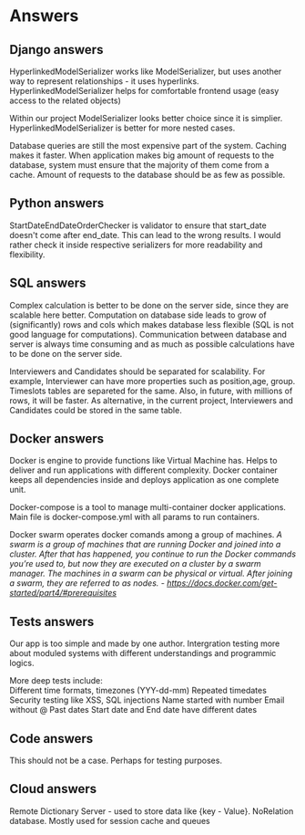 # Answers  
## Django answers
HyperlinkedModelSerializer works like ModelSerializer, but uses another way to represent relationships - it uses hyperlinks.
HyperlinkedModelSerializer helps for comfortable frontend usage (easy access to the related objects)

Within our project ModelSerializer looks better choice since it is simplier. HyperlinkedModelSerializer is better for more nested cases.

Database queries are still the most expensive part of the system. Caching makes it faster. When application makes big amount of requests to the database, system must ensure that the majority of them come from a cache. Amount of requests to the database should be as few as possible.

## Python answers
StartDateEndDateOrderChecker is validator to ensure that start_date doesn't come after end_date. This can lead to the wrong results. I would rather check it inside respective serializers for more readability and flexibility.

## SQL answers
Complex calculation is better to be done on the server side, since they are scalable here better. Computation on database side leads to grow of (significantly) rows and cols which makes database less flexible (SQL is not good language for computations). Communication between database and server is always time consuming and as much as possible calculations have to be done on the server side.

Interviewers and Candidates should be separated for scalability. For example, Interviewer can have more properties such as position,age, group. Timeslots tables are separeted for the same. Also, in future, with millions of rows, it will be faster. As alternative, in the current project, Interviewers and Candidates could be stored in the same table.

## Docker answers
Docker is engine to provide functions like Virtual Machine has.
Helps to deliver and run applications with different complexity.
Docker container keeps all dependencies inside and deploys application as one complete unit.  

Docker-compose is a tool to manage multi-container docker applications. Main file is docker-compose.yml with all params to run containers.

Docker swarm operates docker comands among a group of machines.
<i>A swarm is a group of machines that are running Docker and joined into a cluster. After that has happened, you continue to run the Docker commands you’re used to, but now they are executed on a cluster by a swarm manager. The machines in a swarm can be physical or virtual. After joining a swarm, they are referred to as nodes. - https://docs.docker.com/get-started/part4/#prerequisites</i>

## Tests answers
Our app is too simple and made by one author.
Intergration testing more about moduled systems with different understandings and programmic logics.

More deep tests include:  
Different time formats, timezones (YYY-dd-mm)
Repeated timedates
Security testing like XSS, SQL injections
Name started with number
Email without @
Past dates
Start date and End date have different dates

## Code answers
This should not be a case. Perhaps for testing purposes.

## Cloud answers
Remote Dictionary Server - used to store data like {key - Value}.
NoRelation database. 
Mostly used for session cache and queues